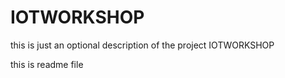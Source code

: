 # IOTWORKSHOP
this is just an optional description of the project IOTWORKSHOP


this is readme file
